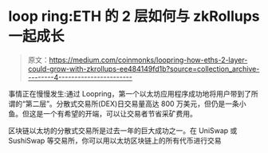 # loop ring:ETH 的 2 层如何与 zkRollups 一起成长

> 原文：<https://medium.com/coinmonks/loopring-how-eths-2-layer-could-grow-with-zkrollups-ee484149fd1b?source=collection_archive---------4----------------------->

事情正在慢慢发生:通过 Loopring，第一个以太坊应用程序成功地将用户带到了所谓的“第二层”。分散式交易所(DEX)日交易量高达 800 万美元，但仍是一条小鱼。但这是一个有希望的开端，可以让交易者节省采矿费用。

区块链以太坊的分散式交易所是过去一年的巨大成功之一。在 UniSwap 或 SushiSwap 等交易所，你可以用以太坊区块链上的所有代币进行交易